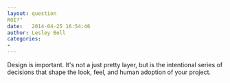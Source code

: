 ```yaml
---
layout: question
ROI?"
date:   2014-04-25 16:54:46
author: Lesley Bell
categories:
- 
---
```

Design is important. It's not a just pretty layer, but is the intentional series of decisions that shape the look, feel, and human adoption of your project. 
